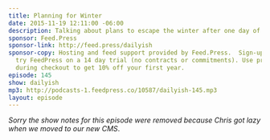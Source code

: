 ```yaml
---
title: Planning for Winter
date: 2015-11-19 12:11:00 -06:00
description: Talking about plans to escape the winter after one day of snow and cold.
sponsor: Feed.Press
sponsor-link: http://feed.press/dailyish
sponsor-copy: Hosting and feed support provided by Feed.Press.  Sign-up today and
  try FeedPress on a 14 day trial (no contracts or commitments). Use promo code "dailyish"
  during checkout to get 10% off your first year.
episode: 145
show: dailyish
mp3: http://podcasts-1.feedpress.co/10587/dailyish-145.mp3
layout: episode
---
```


<em>Sorry the show notes for this episode were removed because Chris got lazy when we moved to our new CMS</em>.
